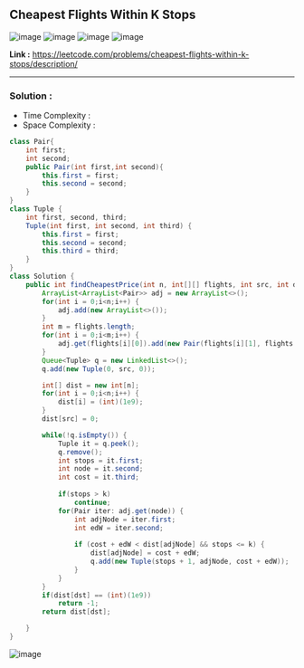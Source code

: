 ## Cheapest Flights Within K Stops

![image](https://github.com/alkabharti/Graph/assets/23376002/4663820a-bee6-4e50-9249-45ccbff053af)
![image](https://github.com/alkabharti/Graph/assets/23376002/1f07f932-0eb7-437b-84f6-5ab5d0df31aa)
![image](https://github.com/alkabharti/Graph/assets/23376002/6243f4b5-96ec-493e-ae19-e46c2a6631e7)
![image](https://github.com/alkabharti/Graph/assets/23376002/6c343cbf-4375-49ec-92f3-04b39d9cd502)


**Link :** https://leetcode.com/problems/cheapest-flights-within-k-stops/description/

-----------------------------------------------------------------------------------------------------------------------------------------------------------------------------------------------


### Solution : 

- Time Complexity :
- Space Complexity :


```java
class Pair{
    int first;
    int second;
    public Pair(int first,int second){
        this.first = first;
        this.second = second;
    }
}
class Tuple {
    int first, second, third; 
    Tuple(int first, int second, int third) {
        this.first = first; 
        this.second = second;
        this.third = third; 
    }
}
class Solution {
    public int findCheapestPrice(int n, int[][] flights, int src, int dst, int k) {
        ArrayList<ArrayList<Pair>> adj = new ArrayList<>(); 
        for(int i = 0;i<n;i++) {
            adj.add(new ArrayList<>()); 
        }
        int m = flights.length; 
        for(int i = 0;i<m;i++) {
            adj.get(flights[i][0]).add(new Pair(flights[i][1], flights[i][2])); 
        }
        Queue<Tuple> q = new LinkedList<>(); 
        q.add(new Tuple(0, src, 0));

        int[] dist = new int[n]; 
        for(int i = 0;i<n;i++) {
            dist[i] = (int)(1e9); 
        }
        dist[src] = 0; 

        while(!q.isEmpty()) {
            Tuple it = q.peek(); 
            q.remove(); 
            int stops = it.first; 
            int node = it.second; 
            int cost = it.third; 
            
            if(stops > k) 
                continue; 
            for(Pair iter: adj.get(node)) {
                int adjNode = iter.first; 
                int edW = iter.second; 
                
                if (cost + edW < dist[adjNode] && stops <= k) {
                    dist[adjNode] = cost + edW; 
                    q.add(new Tuple(stops + 1, adjNode, cost + edW)); 
                }
            }
        }
        if(dist[dst] == (int)(1e9)) 
            return -1; 
        return dist[dst]; 

    }
}

```


![image](https://github.com/alkabharti/Graph/assets/23376002/eea48d15-604a-420e-b251-5ae8f12e55cc)
